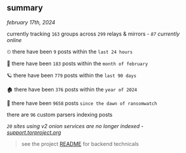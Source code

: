 
## summary
_february 17th, 2024_

currently tracking `163` groups across `299` relays & mirrors - _`87` currently online_

⏲ there have been `9` posts within the `last 24 hours`

🦈 there have been `183` posts within the `month of february`

🪐 there have been `779` posts within the `last 90 days`

🏚 there have been `376` posts within the `year of 2024`

🦕 there have been `9658` posts `since the dawn of ransomwatch`

there are `96` custom parsers indexing posts

_`20` sites using v2 onion services are no longer indexed - [support.torproject.org](https://support.torproject.org/onionservices/v2-deprecation/)_

> see the project [README](https://github.com/joshhighet/ransomwatch#ransomwatch--) for backend technicals
